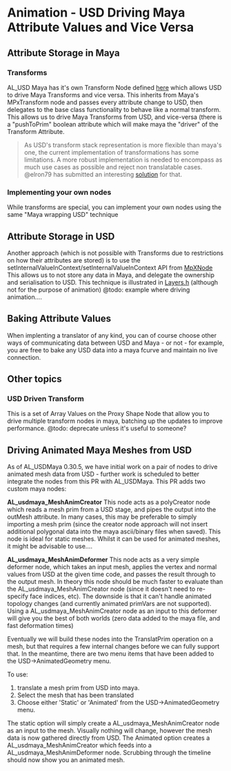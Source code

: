 # Animation - USD Driving Maya Attribute Values and Vice Versa

## Attribute Storage in Maya
### Transforms

AL_USD Maya has it's own Transform Node defined [here](https://github.com/AnimalLogic/AL_USDMaya/blob/master/lib/AL_USDMaya/AL/usdmaya/nodes/Transform.h) which allows USD to drive Maya Transforms and vice versa.
This inherits from Maya's MPxTransform node and passes every attribute change to USD, then delegates to the base class functionality to behave like a normal transform.
This allows us to drive Maya Transforms from USD, and vice-versa (there is a "pushToPrim" boolean attribute which will make maya the "driver" of the Transform Attribute. 

> As USD's transform stack representation is more flexible than maya's one, the current implementation of transformations has some
> limitations. A more robust implementation is needed to encompass as much use cases as possible and reject non translatable cases.
> @elron79 has submitted an interesting [solution](https://github.com/PixarAnimationStudios/USD/pull/287) for that.
 
### Implementing your own nodes

While transforms are special, you can implement your own nodes using the same "Maya wrapping USD" technique

## Attribute Storage in USD
Another approach (which is not possible with Transforms due to restrictions on how their attributes are stored) is to use the setInternalValueInContext/setInternalValueInContext API from [MpXNode](http://help.autodesk.com/view/MAYAUL/2016/ENU/?guid=__cpp_ref_class_m_px_node_html)
This allows us to not store any data in Maya, and delegate the ownership and serialisation to USD.
This technique is illustrated in [Layers.h](https://github.com/AnimalLogic/AL_USDMaya/blob/master/lib/AL_USDMaya/AL/usdmaya/nodes/Layer.h) (although not for the purpose of animation)
@todo: example where driving animation....


## Baking Attribute Values 
When implenting a translator of any kind, you can of course choose other ways of communicating data between USD and Maya - or not - for example, you are free to bake any USD data into a maya fcurve and maintain no live connection. 


## Other topics

### USD Driven Transform ####
This is a set of Array Values on the Proxy Shape Node that allow you to drive multiple transform nodes in maya, batching up the updates to improve performance.
@todo: deprecate unless it's useful to someone?



## Driving Animated Maya Meshes from USD

As of AL_USDMaya 0.30.5, we have initial work on a pair of nodes to drive animated mesh data from USD - further work is scheduled to better integrate the nodes from this PR with AL_USDMaya. This PR adds two custom maya nodes:

**AL_usdmaya_MeshAnimCreator**
This node acts as a polyCreator node which reads a mesh prim from a USD stage, and pipes the output into the outMesh attribute. In many cases, this may be preferable to simply importing a mesh prim (since the creator node approach will not insert additional polygonal data into the maya ascii/binary files when saved). This node is ideal for static meshes. Whilst it can be used for animated meshes, it might be advisable to use.... 

**AL_usdmaya_MeshAnimDeformer**
This node acts as a very simple deformer node, which takes an input mesh, applies the vertex and normal values from USD at the given time code, and passes the result through to the output mesh. In theory this node should be much faster to evaluate than the AL_usdmaya_MeshAnimCreator node (since it doesn't need to re-specify face indices, etc). The downside is that it can't handle animated topology changes (and currently animated primVars are not supported). Using a AL_usdmaya_MeshAnimCreator node as an input to this deformer will give you the best of both worlds (zero data added to the maya file, and fast deformation times)

Eventually we will build these nodes into the TranslatPrim operation on a mesh, but that requires a few internal changes before we can fully support that. In the meantime, there are two menu items that have been added to the USD->AnimatedGeometry  menu. 

To use:

1. translate a mesh prim from USD into maya. 
2. Select the mesh that has been translated
3. Choose either 'Static' or 'Animated' from the USD->AnimatedGeometry menu. 

The static option will simply create a AL_usdmaya_MeshAnimCreator node as an input to the mesh. Visually nothing will change, however the mesh data is now gathered directly from USD. 
The Animated option creates a AL_usdmaya_MeshAnimCreator which feeds into a AL_usdmaya_MeshAnimDeformer node. Scrubbing through the timeline should now show you an animated mesh. 

